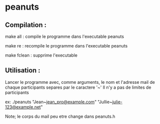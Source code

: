 # peanuts

## Compilation : 

make all : compile le programme dans l'executable peanuts

make re : recompile le programme dans l'executable peanuts

make fclean : supprime l'executable

## Utilisation : 

Lancer le programme avec, comme arguments, le nom et l'adresse mail de chaque participants separes par le caractere '\~'
Il n'y a pas de limites de participants

ex: ./peanuts "Jean\~jean_pro@example.com" "Jullie\~julie-123@example.net"

Note; le corps du mail peu etre change dans peanuts.h

